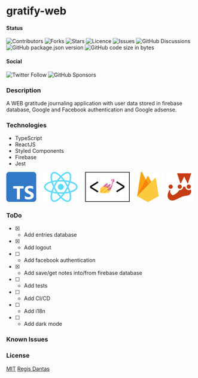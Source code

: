 # gratify-web

#### Status

![Contributors](https://img.shields.io/github/contributors/regisdantas/gratify-web?style=plastic)
![Forks](https://img.shields.io/github/forks/regisdantas/gratify-web)
![Stars](https://img.shields.io/github/stars/regisdantas/gratify-web)
![Licence](https://img.shields.io/github/license/regisdantas/gratify-web)
![Issues](https://img.shields.io/github/issues/regisdantas/gratify-web)
![GitHub Discussions](https://img.shields.io/github/discussions/regisdantas/gratify-web)
![GitHub package.json version](https://img.shields.io/github/package-json/v/regisdantas/gratify-web)
![GitHub code size in bytes](https://img.shields.io/github/languages/code-size/regisdantas/gratify-web)

#### Social

![Twitter Follow](https://img.shields.io/twitter/follow/regisdantas?style=social)
![GitHub Sponsors](https://img.shields.io/github/sponsors/regisdantas)

### Description

A WEB gratitude journaling application with user data stored in firebase database, Google and Facebook authentication and Google adsense.

### Technologies

- TypeScript
- ReactJS
- Styled Components
- Firebase
- Jest

![](https://raw.githubusercontent.com/regisdantas/gratify-web/main/docs/typescript.png)&nbsp;&nbsp;&nbsp;&nbsp;
![](https://raw.githubusercontent.com/regisdantas/gratify-web/main/docs/react.png)&nbsp;&nbsp;&nbsp;&nbsp;
![](https://raw.githubusercontent.com/regisdantas/gratify-web/main/docs/styled-components.png)&nbsp;&nbsp;&nbsp;&nbsp;
![](https://raw.githubusercontent.com/regisdantas/gratify-web/main/docs/firebase.png)&nbsp;&nbsp;&nbsp;&nbsp;
![](https://raw.githubusercontent.com/regisdantas/gratify-web/main/docs/jest.png)

### ToDo

- [x] - Add entries database
- [x] - Add logout
- [ ] - Add facebook authentication
- [x] - Add save/get notes into/from firebase database
- [ ] - Add tests
- [ ] - Add CI/CD
- [ ] - Add i18n
- [ ] - Add dark mode

### Known Issues

### License

[MIT][license] [Regis Dantas][author]

[author]: https://www.linkedin.com/in/regismdantas/
[license]: license
